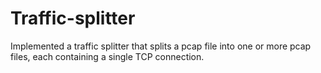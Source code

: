 # Traffic-splitter
Implemented a traffic splitter that splits a pcap file into one or more pcap files, each containing a single TCP connection.
